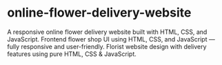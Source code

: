 # online-flower-delivery-website
A responsive online flower delivery website built with HTML, CSS, and JavaScript. Frontend flower shop UI using HTML, CSS, and JavaScript — fully responsive and user-friendly. Florist website design with delivery features using pure HTML, CSS &amp; JavaScript.
